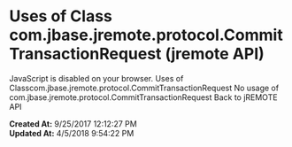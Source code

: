 # Uses of Class com.jbase.jremote.protocol.CommitTransactionRequest (jremote API)

JavaScript is disabled on your browser. Uses of Classcom.jbase.jremote.protocol.CommitTransactionRequest No usage of com.jbase.jremote.protocol.CommitTransactionRequest Back to jREMOTE API  

**Created At:** 9/25/2017 12:12:27 PM  
**Updated At:** 4/5/2018 9:54:22 PM  

